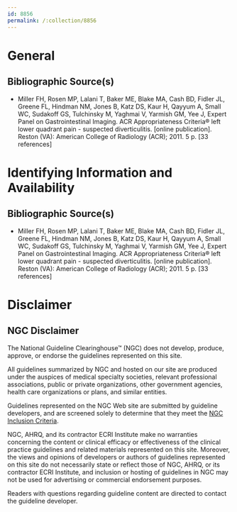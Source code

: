 ```yaml
---
id: 8856
permalink: /:collection/8856
---
```


# General

## Bibliographic Source(s)

- Miller FH, Rosen MP, Lalani T, Baker ME, Blake MA, Cash BD, Fidler JL, Greene FL, Hindman NM, Jones B, Katz DS, Kaur H, Qayyum A, Small WC, Sudakoff GS, Tulchinsky M, Yaghmai V, Yarmish GM, Yee J, Expert Panel on Gastrointestinal Imaging. ACR Appropriateness Criteria® left lower quadrant pain - suspected diverticulitis. [online publication]. Reston (VA): American College of Radiology (ACR); 2011. 5 p. [33 references]

# Identifying Information and Availability

## Bibliographic Source(s)

- Miller FH, Rosen MP, Lalani T, Baker ME, Blake MA, Cash BD, Fidler JL, Greene FL, Hindman NM, Jones B, Katz DS, Kaur H, Qayyum A, Small WC, Sudakoff GS, Tulchinsky M, Yaghmai V, Yarmish GM, Yee J, Expert Panel on Gastrointestinal Imaging. ACR Appropriateness Criteria® left lower quadrant pain - suspected diverticulitis. [online publication]. Reston (VA): American College of Radiology (ACR); 2011. 5 p. [33 references]

# Disclaimer

## NGC Disclaimer

The National Guideline Clearinghouse™ (NGC) does not develop, produce, approve, or endorse the guidelines represented on this site.

All guidelines summarized by NGC and hosted on our site are produced under the auspices of medical specialty societies, relevant professional associations, public or private organizations, other government agencies, health care organizations or plans, and similar entities.

Guidelines represented on the NGC Web site are submitted by guideline developers, and are screened solely to determine that they meet the [NGC Inclusion Criteria](/help-and-about/summaries/inclusion-criteria).

NGC, AHRQ, and its contractor ECRI Institute make no warranties concerning the content or clinical efficacy or effectiveness of the clinical practice guidelines and related materials represented on this site. Moreover, the views and opinions of developers or authors of guidelines represented on this site do not necessarily state or reflect those of NGC, AHRQ, or its contractor ECRI Institute, and inclusion or hosting of guidelines in NGC may not be used for advertising or commercial endorsement purposes.

Readers with questions regarding guideline content are directed to contact the guideline developer.

